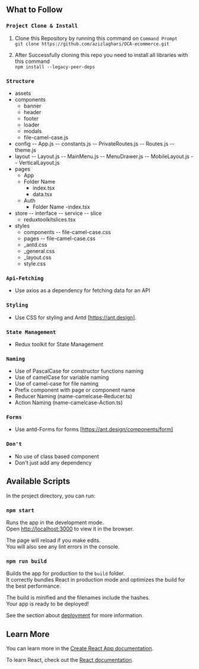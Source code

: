 ## What to Follow

### `Project Clone & Install`

1. Clone this Repository by running this command on `Command Prompt` <br />
   `git clone https://github.com/azizlaghari/OCA-ecommerce.git`

2. After Successfully cloning this repo you need to install all libraries with this command <br />
   `npm install --legacy-peer-deps`

### `Structure`

- assets
- components
   - banner
   - header
   - footer
   - loader
   - modals
   - file-camel-case.js
- config
   -- App.js
   -- constants.js
   -- PrivateRoutes.js
   -- Routes.js
   -- theme.js
- layout
  -- Layout.js
  -- MainMenu.js
  -- MenuDrawer.js
  -- MobileLayout.js
  -- VerticalLayout.js
- pages
   - App
    - Folder Name
        - index.tsx
        - data.tsx
   - Auth
       - Folder Name
           -index.tsx   
- store
  -- interface
  -- service
  -- slice
    - reduxtoolkitslices.tsx
- styles
   - components
      -- file-camel-case.css
   - pages
      -- file-camel-case.css
   - _antd.css
   - _general.css
   - _layout.css
   - style.css
   
### `Api-Fetching`

- Use axios as a dependency for fetching data for an API

### `Styling`

- Use CSS for styling and Antd [https://ant.design].

### `State Management`

- Redux toolkit for State Management

### `Naming`

- Use of PascalCase for constructor functions naming
- Use of camelCase for variable naming
- Use of camel-case for file naming
- Prefix component with page or component name
- Reducer Naming (name-camelcase-Reducer.ts)
- Action Naming (name-camelcase-Action.ts)


### `Forms`

- Use antd-Forms for forms [https://ant.design/components/form]

### `Don't`

- No use of class based component
- Don't just add any dependency

## Available Scripts

In the project directory, you can run:

### `npm start`

Runs the app in the development mode.<br />
Open [http://localhost:3000](http://localhost:3000) to view it in the browser.

The page will reload if you make edits.<br />
You will also see any lint errors in the console.

### `npm run build`

Builds the app for production to the `build` folder.<br />
It correctly bundles React in production mode and optimizes the build for the best performance.

The build is minified and the filenames include the hashes.<br />
Your app is ready to be deployed!

See the section about [deployment](https://facebook.github.io/create-react-app/docs/deployment) for more information.

## Learn More

You can learn more in the [Create React App documentation](https://facebook.github.io/create-react-app/docs/getting-started).

To learn React, check out the [React documentation](https://reactjs.org/).
